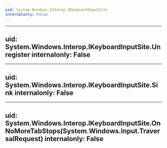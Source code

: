 ```yaml
---
uid: System.Windows.Interop.IKeyboardInputSite
internalonly: False
---
```


---
uid: System.Windows.Interop.IKeyboardInputSite.Unregister
internalonly: False
---

---
uid: System.Windows.Interop.IKeyboardInputSite.Sink
internalonly: False
---

---
uid: System.Windows.Interop.IKeyboardInputSite.OnNoMoreTabStops(System.Windows.Input.TraversalRequest)
internalonly: False
---
